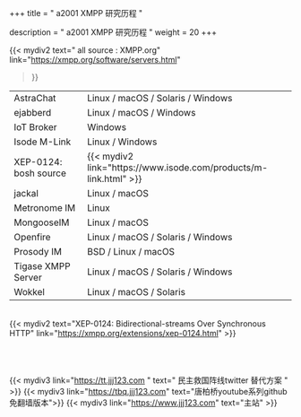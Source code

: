 +++
title = " a2001 XMPP 研究历程 "

description = " a2001 XMPP 研究历程 "
weight = 20
+++


{{< mydiv2 
text=" all source : XMPP.org"
link="https://xmpp.org/software/servers.html"
>}}

<table>
<tr><td>AstraChat	            </td><td>Linux / macOS / Solaris / Windows     </td></tr>
<tr><td>ejabberd	            </td><td>Linux / macOS / Windows     </td></tr>
<tr><td>IoT Broker	            </td><td>Windows     </td></tr>

<tr><td>Isode M-Link	        </td><td>Linux / Windows                  </td></tr>
<tr><td>XEP-0124: bosh source   </td><td>{{< mydiv2 link="https://www.isode.com/products/m-link.html" >}}     </td></tr>

<tr><td>jackal	                </td><td>Linux / macOS     </td></tr>
<tr><td>Metronome IM	        </td><td>Linux     </td></tr>
<tr><td>MongooseIM	            </td><td>Linux / macOS     </td></tr>
<tr><td>Openfire	            </td><td>Linux / macOS / Solaris / Windows     </td></tr>
<tr><td>Prosody IM	            </td><td>BSD / Linux / macOS     </td></tr>
<tr><td>Tigase XMPP Server	    </td><td>Linux / macOS / Solaris / Windows     </td></tr>
<tr><td>Wokkel	                </td><td>Linux / macOS / Solaris     </td></tr>
</table>


<br>{{< mydiv2 text="XEP-0124: Bidirectional-streams Over Synchronous HTTP" 
link="https://xmpp.org/extensions/xep-0124.html" >}}     


<br><br><br>
{{< mydiv3 link="https://tt.jjj123.com " text=" 民主救国阵线twitter 替代方案 " >}}
{{< mydiv3 link="https://tbq.jjj123.com" text="唐柏桥youtube系列github免翻墙版本">}}
{{< mydiv3 link="https://www.jjj123.com" text="主站" >}}

